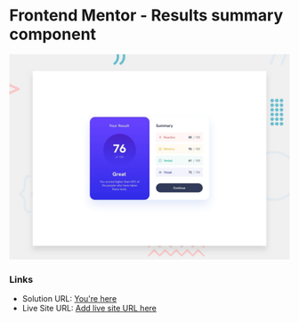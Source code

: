 # Frontend Mentor - Results summary component

![Design preview for the Results summary component coding challenge](./desktop-preview.jpg)

### Links

- Solution URL: [You're here](https://github.com/xphstos/results-summary-component)
- Live Site URL: [Add live site URL here](https://your-live-site-url.com)
